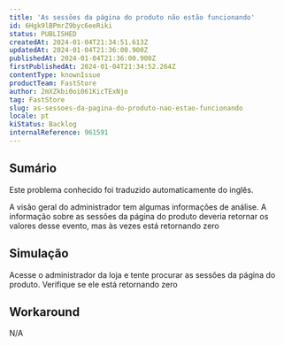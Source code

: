```yaml
---
title: 'As sessões da página do produto não estão funcionando'
id: 6Hgk9lBPmrZ9byc6eeRiki
status: PUBLISHED
createdAt: 2024-01-04T21:34:51.613Z
updatedAt: 2024-01-04T21:36:00.900Z
publishedAt: 2024-01-04T21:36:00.900Z
firstPublishedAt: 2024-01-04T21:34:52.264Z
contentType: knownIssue
productTeam: FastStore
author: 2mXZkbi0oi061KicTExNjo
tag: FastStore
slug: as-sessoes-da-pagina-do-produto-nao-estao-funcionando
locale: pt
kiStatus: Backlog
internalReference: 961591
---
```


## Sumário

<div class="alert alert-info">
  <p>Este problema conhecido foi traduzido automaticamente do inglês.</p>
</div>


A visão geral do administrador tem algumas informações de análise. A informação sobre as sessões da página do produto deveria retornar os valores desse evento, mas às vezes está retornando zero

## Simulação


Acesse o administrador da loja e tente procurar as sessões da página do produto. Verifique se ele está retornando zero



## Workaround


N/A





